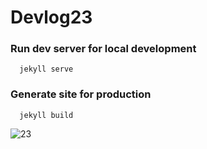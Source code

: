 # Devlog23

### Run dev server for local development
```
  jekyll serve
```

### Generate site for production
```
  jekyll build
```

![23](https://cdn.nba.com/manage/2021/08/michael-jordan-looks.jpg)
